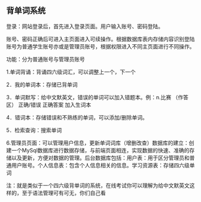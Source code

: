 ## 背单词系统
登录：网站登录后，首先进入登录页面。用户输入账号、密码登陆。

账号、密码正确后可进入主页面进入可续操作。根据数据库表内存储内容识别登陆账号为普通学生账号亦或是管理员账号，根据权限进入不同主页面进行不同操作。

功能：分为普通账号与管理员账号

1.单词背诵：背诵四六级词汇，可以调整上一个，下一个

2．我的单词本：存储已背单词

3．单词默写：给中文默英文，错误的单词可以加入错题本。例：n.比赛 （作答区） 正确/错误 正确答案 加入生词本

4．错词本：存储错误和不熟练的单词，可以添加/删除单词。

5．检索查询：搜索单词

6.管理员页面：可以管理用户信息，更新单词词库（增删改查）数据库的建立：创建一个MySql数据库进行数据存储，与前端页面相连，实现数据的快速、准确的存储以及更新，方便对数据的管理。后台数据库包括：用户表：用于区分管理员和普通用户账号。个人信息表：包含个人信息相关的信息。学习资源表：存储四六级单词

注：就是类似于一个四六级背单词的系统，在线考试你可以理解为给中文默英文这样的，至于语法管理可有可无，你们自己看